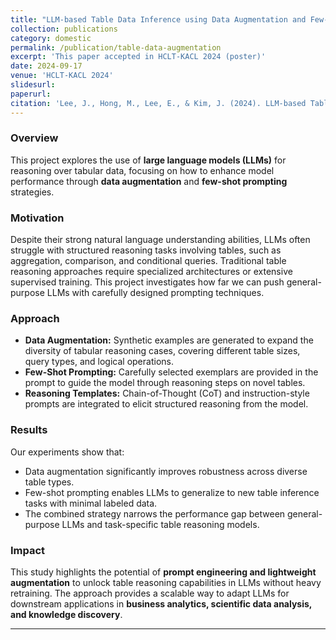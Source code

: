 ```yaml
---
title: "LLM-based Table Data Inference using Data Augmentation and Few-Shot Prompting"
collection: publications
category: domestic
permalink: /publication/table-data-augmentation
excerpt: 'This paper accepted in HCLT-KACL 2024 (poster)'
date: 2024-09-17
venue: 'HCLT-KACL 2024'
slidesurl: 
paperurl: 
citation: 'Lee, J., Hong, M., Lee, E., & Kim, J. (2024). LLM-based Table Data Inference using Data Augmentation and Few-Shot Prompting. In Annual Conference on Human and Language Technology (pp. 587-589). Human and Language Technology.'
---
```


### Overview
This project explores the use of **large language models (LLMs)** for reasoning over tabular data, focusing on how to enhance model performance through **data augmentation** and **few-shot prompting** strategies.  

### Motivation
Despite their strong natural language understanding abilities, LLMs often struggle with structured reasoning tasks involving tables, such as aggregation, comparison, and conditional queries. Traditional table reasoning approaches require specialized architectures or extensive supervised training. This project investigates how far we can push general-purpose LLMs with carefully designed prompting techniques.  

### Approach
- **Data Augmentation:** Synthetic examples are generated to expand the diversity of tabular reasoning cases, covering different table sizes, query types, and logical operations.  
- **Few-Shot Prompting:** Carefully selected exemplars are provided in the prompt to guide the model through reasoning steps on novel tables.  
- **Reasoning Templates:** Chain-of-Thought (CoT) and instruction-style prompts are integrated to elicit structured reasoning from the model.  

### Results
Our experiments show that:
- Data augmentation significantly improves robustness across diverse table types.  
- Few-shot prompting enables LLMs to generalize to new table inference tasks with minimal labeled data.  
- The combined strategy narrows the performance gap between general-purpose LLMs and task-specific table reasoning models.  

### Impact
This study highlights the potential of **prompt engineering and lightweight augmentation** to unlock table reasoning capabilities in LLMs without heavy retraining. The approach provides a scalable way to adapt LLMs for downstream applications in **business analytics, scientific data analysis, and knowledge discovery**.  

---